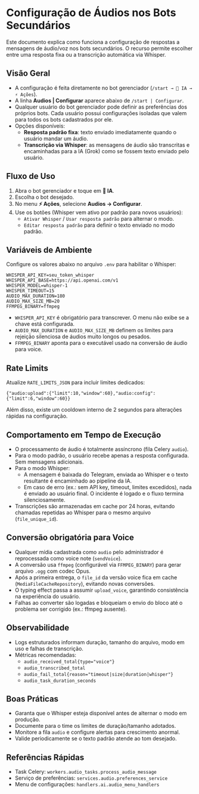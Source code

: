 # Configuração de Áudios nos Bots Secundários

Este documento explica como funciona a configuração de respostas a mensagens de áudio/voz nos bots secundários. O recurso permite escolher entre uma resposta fixa ou a transcrição automática via Whisper.

## Visão Geral

- A configuração é feita diretamente no bot gerenciador (`/start → 🤖 IA → ⚡ Ações`).
- A linha **Audios | Configurar** aparece abaixo de `/start | Configurar`.
- Qualquer usuário do bot gerenciador pode definir as preferências dos próprios bots. Cada usuário possui configurações isoladas que valem para todos os bots cadastrados por ele.
- Opções disponíveis:
  - **Resposta padrão fixa**: texto enviado imediatamente quando o usuário mandar um áudio.
  - **Transcrição via Whisper**: as mensagens de áudio são transcritas e encaminhadas para a IA (Grok) como se fossem texto enviado pelo usuário.

## Fluxo de Uso

1. Abra o bot gerenciador e toque em **🤖 IA**.
2. Escolha o bot desejado.
3. No menu **⚡ Ações**, selecione **Audios → Configurar**.
4. Use os botões (Whisper vem ativo por padrão para novos usuários):
   - `Ativar Whisper` / `Usar resposta padrão` para alternar o modo.
   - `Editar resposta padrão` para definir o texto enviado no modo padrão.

## Variáveis de Ambiente

Configure os valores abaixo no arquivo `.env` para habilitar o Whisper:

```
WHISPER_API_KEY=seu_token_whisper
WHISPER_API_BASE=https://api.openai.com/v1
WHISPER_MODEL=whisper-1
WHISPER_TIMEOUT=15
AUDIO_MAX_DURATION=180
AUDIO_MAX_SIZE_MB=20
FFMPEG_BINARY=ffmpeg
```

- `WHISPER_API_KEY` é obrigatório para transcrever. O menu não exibe se a chave está configurada.
- `AUDIO_MAX_DURATION` e `AUDIO_MAX_SIZE_MB` definem os limites para rejeição silenciosa de áudios muito longos ou pesados.
- `FFMPEG_BINARY` aponta para o executável usado na conversão de áudio para voice.

## Rate Limits

Atualize `RATE_LIMITS_JSON` para incluir limites dedicados:

```
{"audio:upload":{"limit":10,"window":60},"audio:config":{"limit":6,"window":60}}
```

Além disso, existe um cooldown interno de 2 segundos para alterações rápidas na configuração.

## Comportamento em Tempo de Execução

- O processamento de áudio é totalmente assíncrono (fila Celery `audio`).
- Para o modo padrão, o usuário recebe apenas a resposta configurada. Sem mensagens adicionais.
- Para o modo Whisper:
  - A mensagem é baixada do Telegram, enviada ao Whisper e o texto resultante é encaminhado ao pipeline da IA.
  - Em caso de erro (ex.: sem API key, timeout, limites excedidos), nada é enviado ao usuário final. O incidente é logado e o fluxo termina silenciosamente.
- Transcrições são armazenadas em cache por 24 horas, evitando chamadas repetidas ao Whisper para o mesmo arquivo (`file_unique_id`).

## Conversão obrigatória para Voice

- Qualquer mídia cadastrada como `audio` pelo administrador é reprocessada como voice note (`sendVoice`).
- A conversão usa `ffmpeg` (configurável via `FFMPEG_BINARY`) para gerar arquivo `.ogg` com codec Opus.
- Após a primeira entrega, o `file_id` da versão voice fica em cache (`MediaFileCacheRepository`), evitando novas conversões.
- O typing effect passa a assumir `upload_voice`, garantindo consistência na experiência do usuário.
- Falhas ao converter são logadas e bloqueiam o envio do bloco até o problema ser corrigido (ex.: ffmpeg ausente).

## Observabilidade

- Logs estruturados informam duração, tamanho do arquivo, modo em uso e falhas de transcrição.
- Métricas recomendadas:
  - `audio_received_total{type="voice"}`
  - `audio_transcribed_total`
  - `audio_fail_total{reason="timeout|size|duration|whisper"}`
  - `audio_task_duration_seconds`

## Boas Práticas

- Garanta que o Whisper esteja disponível antes de alternar o modo em produção.
- Documente para o time os limites de duração/tamanho adotados.
- Monitore a fila `audio` e configure alertas para crescimento anormal.
- Valide periodicamente se o texto padrão atende ao tom desejado.

## Referências Rápidas

- Task Celery: `workers.audio_tasks.process_audio_message`
- Serviço de preferências: `services.audio.preferences_service`
- Menu de configurações: `handlers.ai.audio_menu_handlers`
